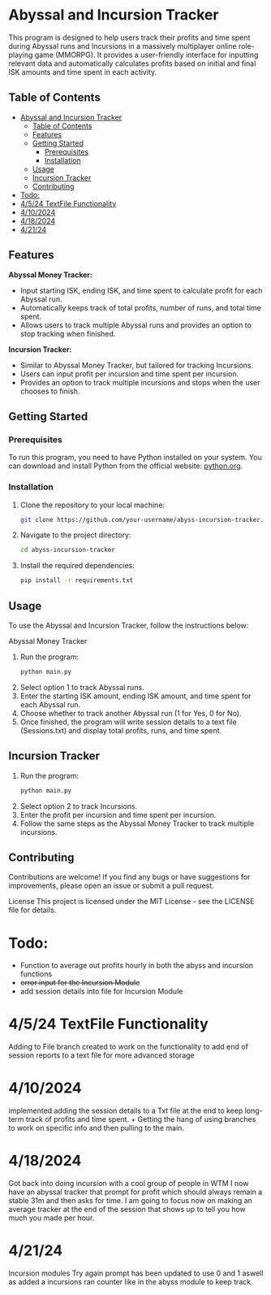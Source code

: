 # Abyssal and Incursion Tracker

This program is designed to help users track their profits and time spent during Abyssal runs and Incursions in a massively multiplayer online role-playing game (MMORPG). It provides a user-friendly interface for inputting relevant data and automatically calculates profits based on initial and final ISK amounts and time spent in each activity.

## Table of Contents

- [Abyssal and Incursion Tracker](#abyssal-and-incursion-tracker)
  - [Table of Contents](#table-of-contents)
  - [Features](#features)
  - [Getting Started](#getting-started)
    - [Prerequisites](#prerequisites)
    - [Installation](#installation)
  - [Usage](#usage)
  - [Incursion Tracker](#incursion-tracker)
  - [Contributing](#contributing)
- [Todo:](#todo)
- [4/5/24 TextFile Functionality](#4524-textfile-functionality)
- [4/10/2024](#4102024)
- [4/18/2024](#4182024)
- [4/21/24](#42124)

## Features

**Abyssal Money Tracker:**
  - Input starting ISK, ending ISK, and time spent to calculate profit for each Abyssal run.
  - Automatically keeps track of total profits, number of runs, and total time spent.
  - Allows users to track multiple Abyssal runs and provides an option to stop tracking when finished.

**Incursion Tracker:**
  - Similar to Abyssal Money Tracker, but tailored for tracking Incursions.
  - Users can input profit per incursion and time spent per incursion.
  - Provides an option to track multiple incursions and stops when the user chooses to finish.

## Getting Started

### Prerequisites

To run this program, you need to have Python installed on your system. You can download and install Python from the official website: [python.org](https://www.python.org/).

### Installation

1. Clone the repository to your local machine:

   ```bash
   git clone https://github.com/your-username/abyss-incursion-tracker.git

2. Navigate to the project directory:
   ```bash
   cd abyss-incursion-tracker

3. Install the required dependencies:
   ```bash
   pip install -r requirements.txt

## Usage
To use the Abyssal and Incursion Tracker, follow the instructions below:

Abyssal Money Tracker
1. Run the program:
    ```bash
    python main.py
2. Select option 1 to track Abyssal runs.
3. Enter the starting ISK amount, ending ISK amount, and time spent for each Abyssal run.
4. Choose whether to track another Abyssal run (1 for Yes, 0 for No).
5. Once finished, the program will write session details to a text file (Sessions.txt) and display total profits, runs, and time spent.

## Incursion Tracker
1. Run the program:
    ```bash
    python main.py
2. Select option 2 to track Incursions.
3. Enter the profit per incursion and time spent per incursion.
4. Follow the same steps as the Abyssal Money Tracker to track multiple incursions.

## Contributing
Contributions are welcome! If you find any bugs or have suggestions for improvements, please open an issue or submit a pull request.

License
This project is licensed under the MIT License - see the LICENSE file for details.
# Todo:
- Function to average out profits hourly in both the abyss and incursion functions
- ~~error input for the Incursion Module~~
- add session details into file for Incursion Module

# 4/5/24 TextFile Functionality
Adding to File branch created to work on the functionality to add 
end of session reports to a text file for more advanced storage

# 4/10/2024
implemented adding the session details to a Txt file at the end to keep long-term
track of profits and time spent. + Getting the hang of using branches to work on specific info and then
pulling to the main.

# 4/18/2024 
Got back into doing incursion with a cool group of people in WTM
I now have an abyssal tracker that prompt for profit which should always remain a stable 31m 
and then asks for time. I am going to focus now on making an average tracker at the end of the session that shows up to tell you how 
much you made per hour.

# 4/21/24
Incursion modules Try again prompt has been updated to use 0 and 1 aswell as added
a incursions ran counter like in the abyss module to keep track.

